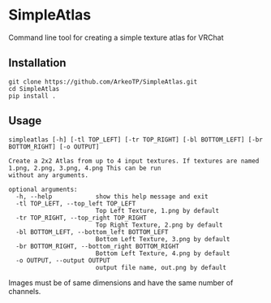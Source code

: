 # SimpleAtlas
Command line tool for creating a simple texture atlas for VRChat

## Installation

```
git clone https://github.com/ArkeoTP/SimpleAtlas.git
cd SimpleAtlas
pip install .
```

## Usage

```
simpleatlas [-h] [-tl TOP_LEFT] [-tr TOP_RIGHT] [-bl BOTTOM_LEFT] [-br BOTTOM_RIGHT] [-o OUTPUT]

Create a 2x2 Atlas from up to 4 input textures. If textures are named 1.png, 2.png, 3.png, 4.png This can be run   
without any arguments.

optional arguments:
  -h, --help            show this help message and exit
  -tl TOP_LEFT, --top_left TOP_LEFT
                        Top Left Texture, 1.png by default
  -tr TOP_RIGHT, --top_right TOP_RIGHT
                        Top Right Texture, 2.png by default
  -bl BOTTOM_LEFT, --bottom_left BOTTOM_LEFT
                        Bottom Left Texture, 3.png by default
  -br BOTTOM_RIGHT, --bottom_right BOTTOM_RIGHT
                        Bottom Left Texture, 4.png by default
  -o OUTPUT, --output OUTPUT
                        output file name, out.png by default
```

Images must be of same dimensions and have the same number of channels.

